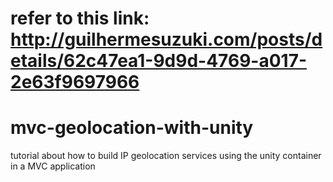 # refer to this link: http://guilhermesuzuki.com/posts/details/62c47ea1-9d9d-4769-a017-2e63f9697966

# mvc-geolocation-with-unity
tutorial about how to build IP geolocation services using the unity container in a MVC application
